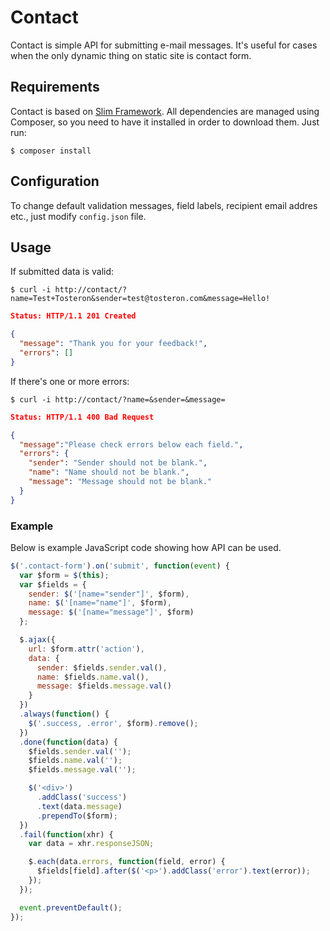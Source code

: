 # Contact

Contact is simple API for submitting e-mail messages. It's useful for cases when the only dynamic thing on static site is contact form.

## Requirements

Contact is based on [Slim Framework](http://www.slimframework.com). All dependencies are managed using Composer, so you need to have it installed in order to download them. Just run:

```
$ composer install
```

## Configuration

To change default validation messages, field labels, recipient email addres etc., just modify `config.json` file.

## Usage

If submitted data is valid:

```
$ curl -i http://contact/?name=Test+Tosteron&sender=test@tosteron.com&message=Hello!
```
```json
Status: HTTP/1.1 201 Created

{
  "message": "Thank you for your feedback!",
  "errors": []
}
```

If there's one or more errors:

```
$ curl -i http://contact/?name=&sender=&message=
```
```json
Status: HTTP/1.1 400 Bad Request

{
  "message":"Please check errors below each field.",
  "errors": {
    "sender": "Sender should not be blank.",
    "name": "Name should not be blank.",
    "message": "Message should not be blank."
  }
}
```

### Example

Below is example JavaScript code showing how API can be used.

```javascript
$('.contact-form').on('submit', function(event) {
  var $form = $(this);
  var $fields = {
    sender: $('[name="sender"]', $form),
    name: $('[name="name"]', $form),
    message: $('[name="message"]', $form)
  };

  $.ajax({
    url: $form.attr('action'),
    data: {
      sender: $fields.sender.val(),
      name: $fields.name.val(),
      message: $fields.message.val()
    }
  })
  .always(function() {
    $('.success, .error', $form).remove();
  })
  .done(function(data) {
    $fields.sender.val('');
    $fields.name.val('');
    $fields.message.val('');

    $('<div>')
      .addClass('success')
      .text(data.message)
      .prependTo($form);
  })
  .fail(function(xhr) {
    var data = xhr.responseJSON;

    $.each(data.errors, function(field, error) {
      $fields[field].after($('<p>').addClass('error').text(error));
    });
  });

  event.preventDefault();
});
```
